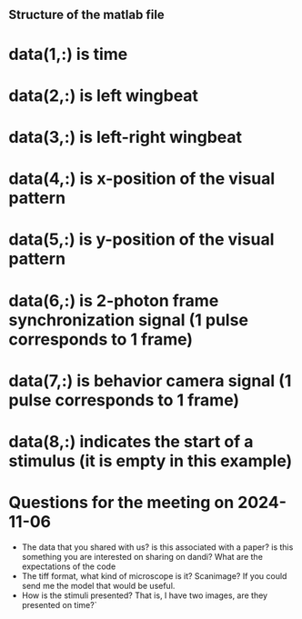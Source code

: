 

## Structure of the matlab file


# data(1,:) is time
# data(2,:) is left wingbeat
# data(3,:) is left-right wingbeat
# data(4,:) is x-position of the visual pattern
# data(5,:) is y-position of the visual pattern
# data(6,:) is 2-photon frame synchronization signal (1 pulse corresponds to 1 frame)
# data(7,:) is behavior camera signal (1 pulse corresponds to 1 frame)
# data(8,:) indicates the start of a stimulus (it is empty in this example)

# Questions for the meeting on 2024-11-06
* The data that you shared with us? is this associated with a paper? is this something you are interested on sharing on dandi? What are the expectations of the code 
* The tiff format, what kind of microscope is it? Scanimage? If you could send me the model that would be useful.
* How is the stimuli presented? That is, I have two images, are they presented on time?`
